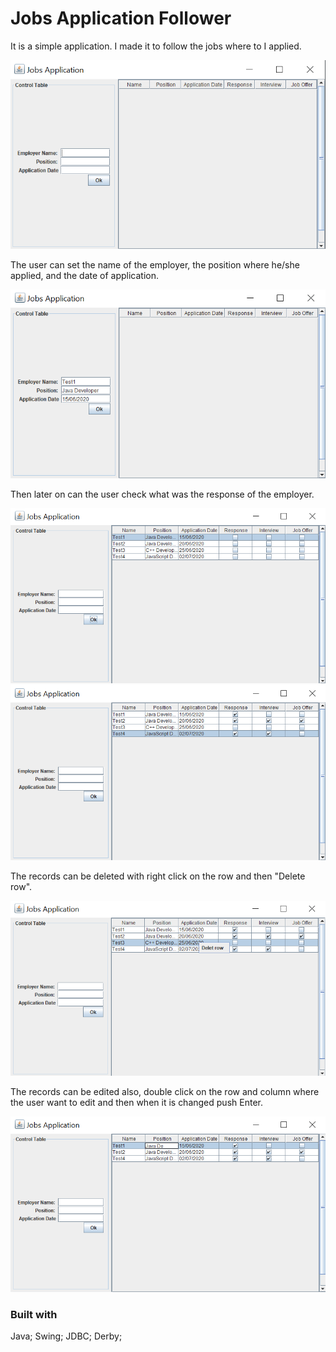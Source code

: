 # Jobs Application Follower

It is a simple application. I made it to follow the jobs where to I applied.

![](ReadmeImage/Jobs.png) 

The user can set the name of the employer, the position where he/she applied, and the date of application.

![](ReadmeImage/Jobs2.png) 

Then later on can the user check what was the response of the employer. 

![](ReadmeImage/Jobs3.png) 
![](ReadmeImage/Jobs4.png) 

The records can be deleted with right click on the row and then "Delete row".

![](ReadmeImage/Jobs5.png) 

The records can be edited also, double click on the row and column where the user want to edit and then when it is changed push Enter.
 
![](ReadmeImage/Jobs6.png) 

### Built with 
Java;
Swing;
JDBC;
Derby;
